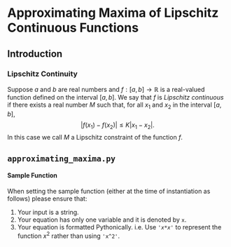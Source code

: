 # Approximating Maxima of Lipschitz Continuous Functions

## Introduction

### Lipschitz Continuity
Suppose $a$ and $b$ are real numbers and $f:[a,b]\to\mathbb{R}$ is a real-valued function defined on the interval $[a,b]$. We say that $f$ is *Lipschitz continuous* if there exists a real number $M$ such that, for all $x_1$ and $x_2$ in the interval $[a,b]$,
$$|f(x_{1})-f(x_{2})|\leq K|x_{1}-x_{2}|.$$
In this case we call $M$ a Lipschitz constraint of the function $f$. 

## `approximating_maxima.py`

#### Sample Function
When setting the sample function (either at the time of instantiation as follows) please ensure that:

1. Your input is a string.
2. Your equation has only one variable and it is denoted by `x`.
3. Your equation is formatted Pythonically. i.e. Use <em>`'x*x'`</em> to represent the function $x^2$ rather than using `'x^2'`.


